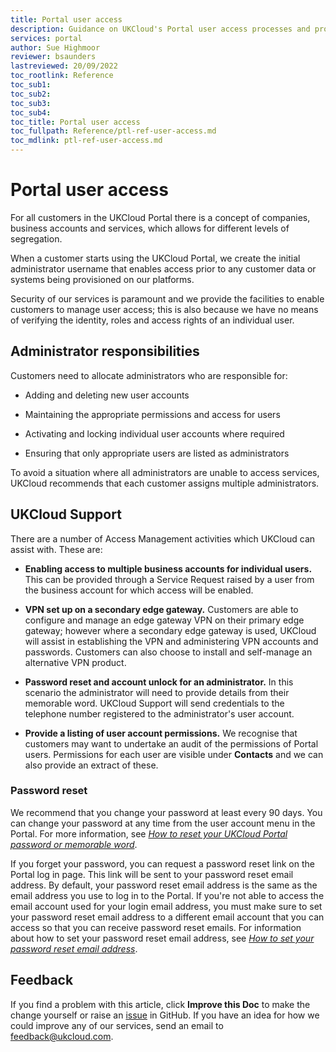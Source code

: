 ```yaml
---
title: Portal user access
description: Guidance on UKCloud's Portal user access processes and procedures
services: portal
author: Sue Highmoor
reviewer: bsaunders
lastreviewed: 20/09/2022
toc_rootlink: Reference
toc_sub1: 
toc_sub2:
toc_sub3:
toc_sub4:
toc_title: Portal user access
toc_fullpath: Reference/ptl-ref-user-access.md
toc_mdlink: ptl-ref-user-access.md
---
```


# Portal user access

For all customers in the UKCloud Portal there is a concept of companies, business accounts and services, which allows for different levels of segregation.

When a customer starts using the UKCloud Portal, we create the initial administrator username that enables access prior to any customer data or systems being provisioned on our platforms.

Security of our services is paramount and we provide the facilities to enable customers to manage user access; this is also because we have no means of verifying the identity, roles and access rights of an individual user.

## Administrator responsibilities

Customers need to allocate administrators who are responsible for:

- Adding and deleting new user accounts

- Maintaining the appropriate permissions and access for users

- Activating and locking individual user accounts where required

- Ensuring that only appropriate users are listed as administrators

To avoid a situation where all administrators are unable to access services, UKCloud recommends that each customer assigns multiple administrators.

## UKCloud Support

There are a number of Access Management activities which UKCloud can assist with. These are:

- **Enabling access to multiple business accounts for individual users.** This can be provided through a Service Request raised by a user from the business account for which access will be enabled.

- **VPN set up on a secondary edge gateway.** Customers are able to configure and manage an edge gateway VPN on their primary edge gateway; however where a secondary edge gateway is used, UKCloud will assist in establishing the VPN and administering VPN accounts and passwords. Customers can also choose to install and self-manage an alternative VPN product.

- **Password reset and account unlock for an administrator.** In this scenario the administrator will need to provide details from their memorable word. UKCloud Support will send credentials to the telephone number registered to the administrator's user account.

- **Provide a listing of user account permissions.** We recognise that customers may want to undertake an audit of the permissions of Portal users. Permissions for each user are visible under **Contacts** and we can also provide an extract of these.

### Password reset

We recommend that you change your password at least every 90 days. You can change your password at any time from the user account menu in the Portal. For more information, see [*How to reset your UKCloud Portal password or memorable word*](ptl-how-reset-password.md).

If you forget your password, you can request a password reset link on the Portal log in page. This link will be sent to your password reset email address. By default, your password reset email address is the same as the email address you use to log in to the Portal. If you're not able to access the email account used for your login email address, you must make sure to set your password reset email address to a different email account that you can access so that you can receive password reset emails. For information about how to set your password reset email address, see [*How to set your password reset email address*](ptl-how-change-email-address.md).

## Feedback

If you find a problem with this article, click **Improve this Doc** to make the change yourself or raise an [issue](https://github.com/UKCloud/documentation/issues) in GitHub. If you have an idea for how we could improve any of our services, send an email to <feedback@ukcloud.com>.
